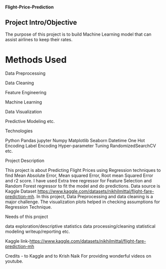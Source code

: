 #### Flight-Price-Prediction

## Project Intro/Objective

The purpose of this project is to build Machine Learning model that can assist airlines to keep their rates.

# Methods Used

Data Preprocessing

Data Cleaning

Feature Engineering

Machine Learning

Data Visualization

Predictive Modeling
etc.

Technologies

Python
Pandas
jupyter
Numpy
Matplotlib
Seaborn
Datetime
One Hot Encoding
Label Encoding
Hyper-parameter Tuning
RandomizedSearchCV
etc.

Project Description

This project is about Predicting Flight Prices using Regression techniques to find Mean Absolute Error, Mean squared Error, Root mean Squared Error and r2 score. I have used Extra tree regressor for Feature Selection and Random Forest regressor to fit the model and do predictions. Data source is Kaggle Dataset https://www.kaggle.com/datasets/nikhilmittal/flight-fare-prediction-mh. 
In this project, Data Preprocessing and data cleaning is a major challenge. The visualization plots helped in checking assumptions for Regression Technique.

Needs of this project

data exploration/descriptive statistics
data processing/cleaning
statistical modeling
writeup/reporting
etc.




         
 Kaggle link-https://www.kaggle.com/datasets/nikhilmittal/flight-fare-prediction-mh           
                
 Credits -
          to Kaggle and to Krish Naik For providing wonderful videos on youtube.
